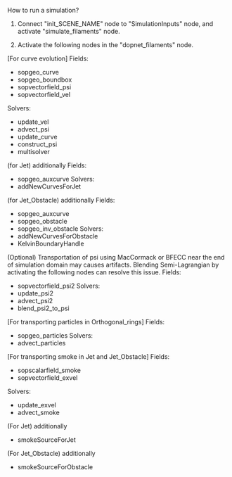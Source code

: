 How to run a simulation?

1. Connect "init_SCENE_NAME"  node to "SimulationInputs" node, and activate "simulate_filaments" node.

2. Activate the following nodes in the "dopnet_filaments" node.

[For curve evolution]
Fields:
- sopgeo_curve
- sopgeo_boundbox
- sopvectorfield_psi
- sopvectorfield_vel

Solvers:
- update_vel
- advect_psi
- update_curve
- construct_psi
- multisolver

(for Jet) additionally 
Fields:
- sopgeo_auxcurve
Solvers:
- addNewCurvesForJet

(for Jet_Obstacle) additionally 
Fields:
- sopgeo_auxcurve
- sopgeo_obstacle 
- sopgeo_inv_obstacle 
Solvers:
- addNewCurvesForObstacle
- KelvinBoundaryHandle

(Optional)
Transportation of psi using MacCormack or BFECC near the end of simulation domain may causes artifacts. 
Blending Semi-Lagrangian by activating the following nodes can resolve this issue.
Fields: 
- sopvectorfield_psi2
Solvers:
- update_psi2
- advect_psi2
- blend_psi2_to_psi

[For transporting particles in Orthogonal_rings]
Fields:
- sopgeo_particles
Solvers:
- advect_particles

[For transporting smoke in Jet and Jet_Obstacle]
Fields:
- sopscalarfield_smoke
- sopvectorfield_exvel

Solvers:
- update_exvel
- advect_smoke

(For Jet)
additionally
- smokeSourceForJet

(For Jet_Obstacle)
additionally 
- smokeSourceForObstacle
